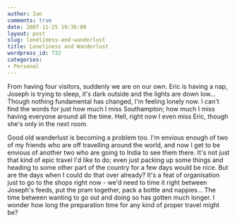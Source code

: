 ```yaml
---
author: Ian
comments: true
date: 2007-11-25 19:36:00
layout: post
slug: loneliness-and-wanderlust
title: Loneliness and Wanderlust
wordpress_id: 732
categories:
- Personal
---
```


From having four visitors, suddenly we are on our own.  Eric is having a nap, Joseph is trying to sleep, it's dark outside and the lights are down low...  Though nothing fundamental has changed, I'm feeling lonely now.  I can't find the words for just how much I miss Southampton; how much I miss having everyone around all the time.  Hell, right now I even miss Eric, though she's only in the next room.

Good old wanderlust is becoming a problem too.  I'm envious enough of two of my friends who are off travelling around the world, and now I get to be envious of another two who are going to India to see them there.  It's not just that kind of epic travel I'd like to do; even just packing up some things and heading to some other part of the country for a few days would be nice.  But are the days when I could do that over already?  It's a feat of organisation just to go to the shops right now - we'd need to time it right between Joseph's feeds, put the pram together, pack a bottle and nappies...  The time between wanting to go out and doing so has gotten much longer.  I wonder how long the preparation time for any kind of proper travel might be?
